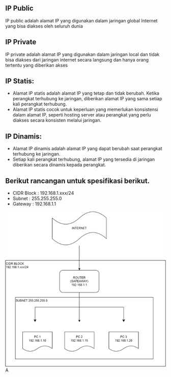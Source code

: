 ## IP Public
IP public adalah alamat IP yang digunakan dalam jaringan global Internet yang bisa diakses oleh seluruh dunia

## IP Private
IP private adalah alamat IP yang digunakan dalam jaringan local dan tidak bisa diakses dari jaringan internet secara langsung dan hanya orang tertentu yang diberikan akses

## IP Statis:

* Alamat IP statis adalah alamat IP yang tetap dan tidak berubah.
Ketika perangkat terhubung ke jaringan, diberikan alamat IP yang sama setiap kali perangkat terhubung.
* Alamat IP statis cocok untuk keperluan yang memerlukan konsistensi dalam alamat IP, seperti hosting server atau perangkat yang perlu diakses secara konsisten melalui jaringan.

## IP Dinamis:

* Alamat IP dinamis adalah alamat IP yang dapat berubah saat perangkat terhubung ke jaringan.
* Setiap kali perangkat terhubung, alamat IP yang tersedia di jaringan diberikan secara dinamis kepada perangkat.


## Berikut rancangan untuk spesifikasi berikut.
- CIDR Block : 192.168.1.xxx/24
- Subnet : 255.255.255.0
- Gateway : 192.168.1.1

![alt text](https://github.com/DitoIhkam/devops17-dumbways-ihkam-audito/blob/main/ComputerNetworkingg/DIAGRAM.png?raw=true)
A
